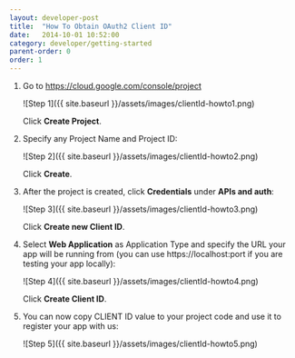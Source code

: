 ```yaml
---
layout: developer-post
title:  "How To Obtain OAuth2 Client ID"
date:   2014-10-01 10:52:00
category: developer/getting-started
parent-order: 0
order: 1
---
```


1. Go to https://cloud.google.com/console/project

    ![Step 1]({{ site.baseurl }}/assets/images/clientId-howto1.png)

    Click **Create Project**.

2. Specify any Project Name and Project ID:

    ![Step 2]({{ site.baseurl }}/assets/images/clientId-howto2.png)

    Click **Create**.

3. After the project is created, click **Credentials** under **APIs and auth**:

    ![Step 3]({{ site.baseurl }}/assets/images/clientId-howto3.png)

    Click **Create new Client ID**.

4. Select **Web Application** as Application Type and specify the URL your app will be running from (you can use https://localhost:port if you are testing your app locally):

    ![Step 4]({{ site.baseurl }}/assets/images/clientId-howto4.png)

    Click **Create Client ID**.

5. You can now copy CLIENT ID value to your project code and use it to register your app with us:

    ![Step 5]({{ site.baseurl }}/assets/images/clientId-howto5.png)






